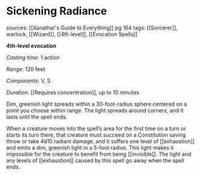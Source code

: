 # Sickening Radiance
sources: [[Xanathar's Guide to Everything]] pg 164
tags: [[Sorcerer]], warlock, [[Wizard]], [[4th level]], [[Evocation Spells]]

**4th-level evocation**

*Casting time*: 1 action

*Range*: 120 feet

*Components*: V, S

*Duration*: [[Requires concentration]], up to 10 minutes

Dim, greenish light spreads within a 30-foot-radius sphere centered on a point you choose within range. The light spreads around corners, and it lasts until the spell ends.

When a creature moves into the spell’s area for the first time on a turn or starts its turn there, that creature must succeed on a Constitution saving throw or take 4d10 radiant damage, and it suffers one level of [[exhaustion]] and emits a dim, greenish light in a 5-foot radius. This light makes it impossible for the creature to benefit from being [[invisible]]. The light and any levels of [[exhaustion]] caused by this spell go away when the spell ends.
